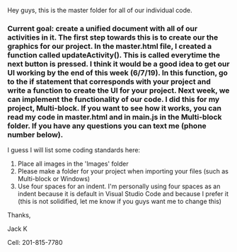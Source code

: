 Hey guys, this is the master folder for all of our individual code. 

### Current goal: create a unified document with all of our activities in it. The first step towards this is to create our the graphics for our project. In the master.html file, I created a function called updateActivity(). This is called everytime the next button is pressed. I think it would be a good idea to get our UI working by the end of this week (6/7/19). In this function, go to the if statement that corresponds with your project and write a function to create the UI for your project. Next week, we can implement the functionality of our code. I did this for my project, Multi-block. If you want to see how it works, you can read my code in master.html and in main.js in the Multi-block folder. If you have any questions you can text me (phone number below).

I guess I will list some coding standards here:
1. Place all images in the 'Images' folder
2. Please make a folder for your project when importing your files (such as Multi-block or Windows)
3. Use four spaces for an indent. I'm personally using four spaces as an indent because it is default in Visual Studio Code and because I prefer it (this is not solidified, let me know if you guys want me to change this)

Thanks,

Jack K

Cell: 201-815-7780
